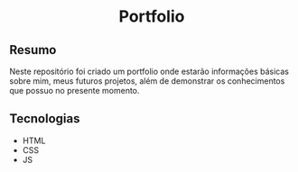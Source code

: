 # <p align="center"> Portfolio </p>

## Resumo
Neste repositório foi criado um portfolio onde estarão informações básicas sobre mim, meus futuros projetos, além de demonstrar os conhecimentos que possuo no presente momento.

## Tecnologias
- HTML
- CSS
- JS
